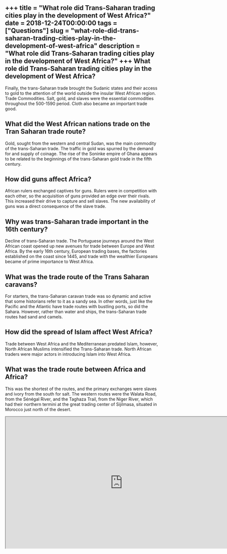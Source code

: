 +++
title = "What role did Trans-Saharan trading cities play in the development of West Africa?"
date = 2018-12-24T00:00:00
tags = ["Questions"]
slug = "what-role-did-trans-saharan-trading-cities-play-in-the-development-of-west-africa"
description = "What role did Trans-Saharan trading cities play in the development of West Africa?"
+++
What role did Trans-Saharan trading cities play in the development of West Africa?
----------------------------------------------------------------------------------

Finally, the trans-Saharan trade brought the Sudanic states and their access to gold to the attention of the world outside the insular West African region. Trade Commodities. Salt, gold, and slaves were the essential commodities throughout the 500-1590 period. Cloth also became an important trade good.

What did the West African nations trade on the Tran Saharan trade route?
------------------------------------------------------------------------

Gold, sought from the western and central Sudan, was the main commodity of the trans-Saharan trade. The traffic in gold was spurred by the demand for and supply of coinage. The rise of the Soninke empire of Ghana appears to be related to the beginnings of the trans-Saharan gold trade in the fifth century.

How did guns affect Africa?
---------------------------

African rulers exchanged captives for guns. Rulers were in competition with each other, so the acquisition of guns provided an edge over their rivals. This increased their drive to capture and sell slaves. The new availability of guns was a direct consequence of the slave trade.

Why was trans-Saharan trade important in the 16th century?
----------------------------------------------------------

Decline of trans-Saharan trade. The Portuguese journeys around the West African coast opened up new avenues for trade between Europe and West Africa. By the early 16th century, European trading bases, the factories established on the coast since 1445, and trade with the wealthier Europeans became of prime importance to West Africa.

What was the trade route of the Trans Saharan caravans?
-------------------------------------------------------

For starters, the trans-Saharan caravan trade was so dynamic and active that some historians refer to it as a sandy sea. In other words, just like the Pacific and the Atlantic have trade routes with bustling ports, so did the Sahara. However, rather than water and ships, the trans-Saharan trade routes had sand and camels.

How did the spread of Islam affect West Africa?
-----------------------------------------------

Trade between West Africa and the Mediterranean predated Islam, however, North African Muslims intensified the Trans-Saharan trade. North African traders were major actors in introducing Islam into West Africa.

What was the trade route between Africa and Africa?
---------------------------------------------------

This was the shortest of the routes, and the primary exchanges were slaves and ivory from the south for salt. The western routes were the Walata Road, from the Sénégal River, and the Taghaza Trail, from the Niger River, which had their northern termini at the great trading center of Sijilmasa, situated in Morocco just north of the desert.

<iframe allow="accelerometer; autoplay; clipboard-write; encrypted-media; gyroscope; picture-in-picture" allowfullscreen="" class="__youtube_prefs__  epyt-is-override  no-lazyload" data-no-lazy="1" data-origheight="433" data-origwidth="770" data-skipgform_ajax_framebjll="" height="433" id="_ytid_32146" loading="lazy" src="https://www.youtube.com/embed/a59EIYkiqFI?enablejsapi=1&autoplay=0&cc_load_policy=0&cc_lang_pref=&iv_load_policy=1&loop=0&modestbranding=0&rel=1&fs=1&playsinline=0&autohide=2&theme=dark&color=red&controls=1&" title="YouTube player" width="770"></iframe>